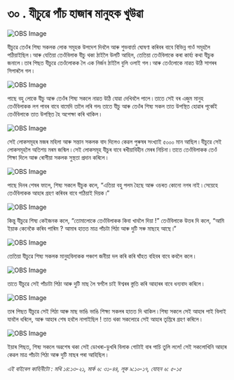 # ৩০ . যীচুৱে পাঁচ হাজাৰ মানুহক খুউৱা 

![OBS Image](https://cdn.door43.org/obs/jpg/360px/obs-en-30-01.jpg)

যীচুৱে তেওঁৰ শিষ্য সকলক লোক সমূহক উপদেশ দিবলৈ আৰু শুভবাৰ্ত্তা ঘোষণা কৰিবৰ বাবে বিভিন্ন গাওঁ সমূহলৈ পঠিয়াইছিল ৷ আৰু যেতিয়া তেওঁবিলাক যীচু থকা ঠাইলৈ উলটি আহিল, তেতিয়া তেওঁবিলাকে কৰা কাৰ্য্য কথা যীচুক জনালে ৷ তাৰ পিছত যীচুৱে তেওঁলোকক লৈ এক নিৰ্জন ঠাইলৈ বুলি ওলাই গল ৷ আৰু তেওঁলোকে নাৱত উঠি সাগৰৰ সিপাৰলৈ গল ৷

![OBS Image](https://cdn.door43.org/obs/jpg/360px/obs-en-30-02.jpg)

পাছে বহু লোকে যীচু আৰু তেওঁৰ শিষ্য সকলে নাৱত উঠি যোৱা দেখিবলৈ পালে ৷ তাতে সেই বৰ এজুম মানুহ তেওঁবিলাকক লগ পাবৰ বাবে বামেদি তালৈ লৰি গল৷ তাতে যীচু আৰু তেওঁৰ শিষ্য সকল তাত উপস্থিত হোৱাৰ পূৰ্ব্বেই তেওঁবিলাকে তাত উপস্থিত হৈ অপেক্ষা কৰি থাকিল ৷

![OBS Image](https://cdn.door43.org/obs/jpg/360px/obs-en-30-03.jpg)

সেই লোকসমূহৰ মজৰ মহিলা আৰু সন্তান সকলক বাদ দিলেও কেৱল পুৰুষৰ সংখ্যাই ৫০০০ মান আছিল ৷ যীচুৱে সেই লোকসমূহলৈ অতিশয় মৰম জন্মিল ৷ সেই লোকসমূহ যীচুৰ বাবে ৰখীয়াবিহীন মেৰৰ নিচিনা ৷ তাতে তেওঁবিলাকক তেওঁ শিক্ষা দিলে আৰু ৰোগীয়া সকলক সুস্থতা প্ৰদান কৰিলে ৷

![OBS Image](https://cdn.door43.org/obs/jpg/360px/obs-en-30-04.jpg)

পাছে দিনৰ শেষৰ ফালে, শিষ্য সকলে যীচুক কলে, “এতিয়া বহু পলম হৈছে আৰু ওচৰত কোনো নগৰ নাই ৷ সেয়েহে তেওঁবিলাকক আহাৰ গ্ৰহণ কৰিবৰ বাবে পঠিয়াই দিয়ক ৷”

![OBS Image](https://cdn.door43.org/obs/jpg/360px/obs-en-30-05.jpg)

কিন্তু যীচুৱে শিষ্য কেইজনক কলে, “তোমালোকে তেওঁবিলাকক কিবা খাবলৈ দিয়া !” তেওঁবিলাকে উত্তৰ দি কলে, “আমি ইয়াক কেনেকৈ কৰিব পাৰিম ? আমাৰ হাতত মাত্ৰ পাঁচটা পিঠা আৰু দুটি সৰু মাছহে আছে ৷”

![OBS Image](https://cdn.door43.org/obs/jpg/360px/obs-en-30-06.jpg)

তেতিয়া যীচুৱে শিষ্য সকলক মানুহবিলাকক পঞ্চাশ জনীয়া দল কৰি কৰি ঘাঁহত বহিবৰ বাবে কবলৈ কলে ৷

![OBS Image](https://cdn.door43.org/obs/jpg/360px/obs-en-30-07.jpg)

তাতে যীচুৱে সেই পাঁচাটা পিঠা আৰু দুটি মাছ লৈ স্বৰ্গলৈ চাই ঈশ্বৰৰ স্তুতি কৰি আহাৰৰ বাবে ধন্যবাদ কৰিলে ৷

![OBS Image](https://cdn.door43.org/obs/jpg/360px/obs-en-30-08.jpg)

তাৰ পিছত যীচুৱে সেই পিঠা আৰু মাছ ভাঙি ভাঙি শিক্ষ্য সকলৰ হাতত দি থাকিল ৷ শিষ্য সকলে সেই আহাৰ পাই বিলাই যাবলৈ ধৰিলে, আৰু আহাৰ শেষ হবলৈ নাপাইছিল ! তাত থকা সকলোৱে সেই আহাৰ তৃপ্তিৰে গ্ৰহণ কৰিলে ৷

![OBS Image](https://cdn.door43.org/obs/jpg/360px/obs-en-30-09.jpg)

ইয়াৰ পিছত, শিষ্য সকলে অৱশেষ থকা সেই ডোখৰা-ডুখৰি বিলাক গোটাই বাৰ পাচি তুলি ললে! সেই সকলোখিনি আহাৰ কেৱল মাত্ৰ পাঁচটা পিঠা আৰু দুটি মাছৰ পৰা আহিছিল ৷

_এই বাইবেল কাহিনীটো : মথি ১৪:১৩-২১, মাৰ্ক ৬: ৩১-৪৪, লূক ৯:১০-১৭, যোহন ৬: ৫-১৫_

